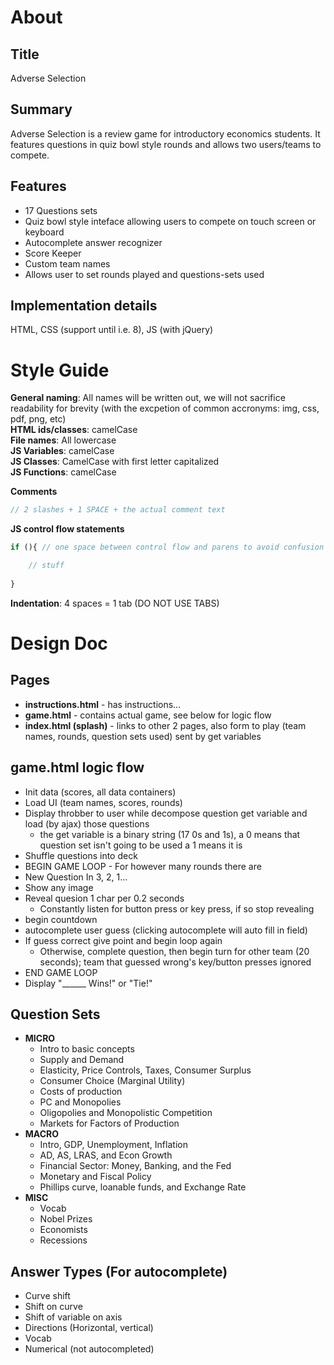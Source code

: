 # About

## Title

Adverse Selection

## Summary

Adverse Selection is a review game for introductory economics students. It features questions in quiz bowl style rounds and allows two users/teams to compete.

## Features

* 17 Questions sets
* Quiz bowl style inteface allowing users to compete on touch screen or keyboard
* Autocomplete answer recognizer
* Score Keeper
* Custom team names
* Allows user to set rounds played and questions-sets used

## Implementation details

HTML, CSS (support until i.e. 8), JS (with jQuery)

# Style Guide

**General naming**: All names will be written out, we will not sacrifice readability for brevity (with the excpetion of common accronyms: img, css, pdf, png, etc)  
**HTML ids/classes**: camelCase  
**File names**: All lowercase  
**JS Variables**: camelCase  
**JS Classes**: CamelCase with first letter capitalized  
**JS Functions**: camelCase  

**Comments**
```javascript
// 2 slashes + 1 SPACE + the actual comment text
```

**JS control flow statements**
```javascript
if (){ // one space between control flow and parens to avoid confusion with function; bracket on same line

    // stuff
    
}
```

**Indentation**: 4 spaces = 1 tab (DO NOT USE TABS)

# Design Doc

## Pages

* **instructions.html** - has instructions...
* **game.html** - contains actual game, see below for logic flow
* **index.html (splash)** - links to other 2 pages, also form to play (team names, rounds, question sets used) sent by get variables

## game.html logic flow

* Init data (scores, all data containers)
* Load UI (team names, scores, rounds)
* Display throbber to user while decompose question get variable and load (by ajax) those questions
    * the get variable is a binary string (17 0s and 1s), a 0 means that question set isn't going to be used a 1 means it is
* Shuffle questions into deck
* BEGIN GAME LOOP - For however many rounds there are
* New Question In 3, 2, 1...
* Show any image
* Reveal quesion 1 char per 0.2 seconds
     * Constantly listen for button press or key press, if so stop revealing
* begin countdown
* autocomplete user guess (clicking autocomplete will auto fill in field)
* If guess correct give point and begin loop again
    * Otherwise, complete question, then begin turn for other team (20 seconds); team that guessed wrong's key/button presses ignored
* END GAME LOOP
* Display "______ Wins!" or "Tie!"

## Question Sets

* **MICRO**
    * Intro to basic concepts
    * Supply and Demand
    * Elasticity, Price Controls, Taxes, Consumer Surplus
    * Consumer Choice (Marginal Utility)
    * Costs of production
    * PC and Monopolies
    * Oligopolies and Monopolistic Competition
    * Markets for Factors of Production
* **MACRO**
    * Intro, GDP, Unemployment, Inflation
    * AD, AS, LRAS, and Econ Growth
    * Financial Sector: Money, Banking, and the Fed
    * Monetary and Fiscal Policy
    * Phillips curve, loanable funds, and Exchange Rate
* **MISC**
    * Vocab
    * Nobel Prizes
    * Economists
    * Recessions

## Answer Types (For autocomplete)

* Curve shift
* Shift on curve
* Shift of variable on axis
* Directions (Horizontal, vertical)
* Vocab
* Numerical (not autocompleted)